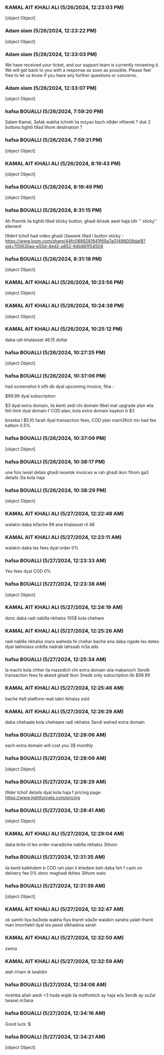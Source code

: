 ### KAMAL AIT KHALI ALI (5/26/2024, 12:23:03 PM)

[object Object]

### Adam slam (5/26/2024, 12:23:22 PM)

[object Object]

### Adam slam (5/26/2024, 12:33:03 PM)

We have received your ticket, and our support team is currently reviewing it. We will get back to you with a response as soon as possible. Please feel free to let us know if you have any further questions or concerns.

### Adam slam (5/26/2024, 12:33:07 PM)

[object Object]

### hafsa BOUALLI (5/26/2024, 7:59:20 PM)

Salam Kamal, 
3afak wakha tchreh lia mzyan bach n9der nfhemk ? dok 2 buttons bghiti t9ad lihom destination ?

### hafsa BOUALLI (5/26/2024, 7:59:21 PM)

[object Object]

### KAMAL AIT KHALI ALI (5/26/2024, 8:19:43 PM)

[object Object]

### hafsa BOUALLI (5/26/2024, 8:19:49 PM)

[object Object]

### hafsa BOUALLI (5/26/2024, 8:31:15 PM)

Ah fhemtk ila bghiti t9ad sticky button, ghadi ikhsek awel haja tdir '' sticky'' element 

t9dert tchof had video ghadi i3awenk t9ad l button sticky : https://www.loom.com/share/44fc0889281641f69a7a01498008daf8?sid=705630aa-e55d-4ed2-a652-84b681f54504

### hafsa BOUALLI (5/26/2024, 8:31:18 PM)

[object Object]

### KAMAL AIT KHALI ALI (5/26/2024, 10:23:56 PM)

[object Object]

### KAMAL AIT KHALI ALI (5/26/2024, 10:24:38 PM)

[object Object]

### KAMAL AIT KHALI ALI (5/26/2024, 10:25:12 PM)

daba rah khalasset 46.15 dollar

### hafsa BOUALLI (5/26/2024, 10:27:25 PM)

[object Object]

### hafsa BOUALLI (5/26/2024, 10:37:06 PM)

had screenshot li sifti db dyal upcoming invoice, fiha : 

$99.99 dyal  subscription 

$3 dyal extra domain, ila kenti zedi chi domain 9bel mat upgrade plan  wla feti limit dyal domain f COD plan, kola extra domain kaykon b $3 

bnseba l $5.10 farah dyal transaction fees, COD plan mam3fich mn had fee katkon 0.5%

### hafsa BOUALLI (5/26/2024, 10:37:09 PM)

[object Object]

### hafsa BOUALLI (5/26/2024, 10:38:17 PM)

une fois iwsel delais ghadi iwselok invoices w rah ghadi ikon fihom ga3 details 3la kola haja

### hafsa BOUALLI (5/26/2024, 10:38:29 PM)

[object Object]

### KAMAL AIT KHALI ALI (5/27/2024, 12:22:48 AM)

walakin daba kifache 99 ana khalasset ril 46

### KAMAL AIT KHALI ALI (5/27/2024, 12:23:11 AM)

walakin daba les fees dyal order 0%

### hafsa BOUALLI (5/27/2024, 12:23:33 AM)

Yes fees dyal COD 0%

### hafsa BOUALLI (5/27/2024, 12:23:38 AM)

[object Object]

### KAMAL AIT KHALI ALI (5/27/2024, 12:24:19 AM)

donc daba radi nab9a nkhalss 105$ kola chehare

### KAMAL AIT KHALI ALI (5/27/2024, 12:25:26 AM)

radi nab9a nkhalss mara waheda fe chehar bache ana daba ngade les dates dyal lakholass onb9a nadrab lahssab m3a ads

### hafsa BOUALLI (5/27/2024, 12:25:34 AM)

la machi kola chher ila mazedich chi extra domain wla makanoch 3endk transaction fees fa akeed ghadi tkon 3nedk only subscription lib $99.99

### KAMAL AIT KHALI ALI (5/27/2024, 12:25:46 AM)

bache tla9 platform mali tabri tkhalss sold

### KAMAL AIT KHALI ALI (5/27/2024, 12:26:29 AM)

daba chehaale kola chehaare radi nkhalss 3andi wahed extra domain

### hafsa BOUALLI (5/27/2024, 12:28:06 AM)

each extra domain will cost you 3$ monthly

### hafsa BOUALLI (5/27/2024, 12:28:09 AM)

[object Object]

### hafsa BOUALLI (5/27/2024, 12:28:29 AM)

t9der tchof details dyal kola haja f pricing page: https://www.lightfunnels.com/pricing

### hafsa BOUALLI (5/27/2024, 12:28:41 AM)

[object Object]

### KAMAL AIT KHALI ALI (5/27/2024, 12:29:04 AM)

daba brite ril les order maradiche nab9a nkhalss 3lihom

### hafsa BOUALLI (5/27/2024, 12:31:35 AM)

ila kenti katkhdem b COD rah plan li khedam beh daba feh f cash on delivery fee 0%  donc maghadi tkhles 3lihom walo

### hafsa BOUALLI (5/27/2024, 12:31:39 AM)

[object Object]

### KAMAL AIT KHALI ALI (5/27/2024, 12:32:47 AM)

ok samhi liya ba3eda wakha fiya ktaret sda3e walakin saraha yalah thanit man lmochekil dyal les pexel olkhadma sarah

### KAMAL AIT KHALI ALI (5/27/2024, 12:32:50 AM)

zwina

### KAMAL AIT KHALI ALI (5/27/2024, 12:32:59 AM)

alah irham ik lwalidin

### hafsa BOUALLI (5/27/2024, 12:34:08 AM)

mrehba allah awdi <3 hada wajib ila mafhmtich ay haja wla 3endk ay so2al twasel m3ana

### hafsa BOUALLI (5/27/2024, 12:34:16 AM)

Good luck :$

### hafsa BOUALLI (5/27/2024, 12:34:21 AM)

[object Object]
